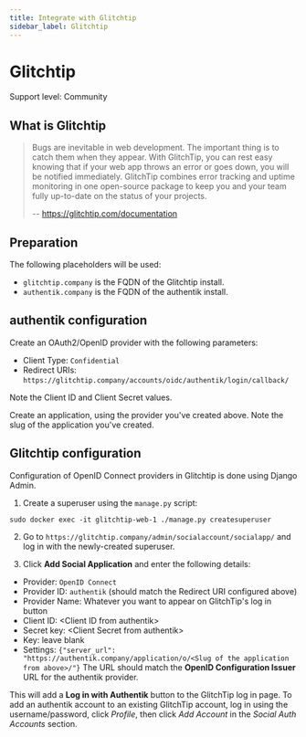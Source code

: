 ```yaml
---
title: Integrate with Glitchtip
sidebar_label: Glitchtip
---
```


# Glitchtip

<span class="badge badge--secondary">Support level: Community</span>

## What is Glitchtip

> Bugs are inevitable in web development. The important thing is to catch them when they appear. With GlitchTip, you can rest easy knowing that if your web app throws an error or goes down, you will be notified immediately. GlitchTip combines error tracking and uptime monitoring in one open-source package to keep you and your team fully up-to-date on the status of your projects.
>
> -- https://glitchtip.com/documentation

## Preparation

The following placeholders will be used:

- `glitchtip.company` is the FQDN of the Glitchtip install.
- `authentik.company` is the FQDN of the authentik install.

## authentik configuration

Create an OAuth2/OpenID provider with the following parameters:

- Client Type: `Confidential`
- Redirect URIs: `https://glitchtip.company/accounts/oidc/authentik/login/callback/`

Note the Client ID and Client Secret values.

Create an application, using the provider you've created above. Note the slug of the application you've created.

## Glitchtip configuration

Configuration of OpenID Connect providers in Glitchtip is done using Django Admin.

1. Create a superuser using the `manage.py` script:

```
sudo docker exec -it glitchtip-web-1 ./manage.py createsuperuser
```

2. Go to `https://glitchtip.company/admin/socialaccount/socialapp/` and log in with the newly-created superuser.

3. Click **Add Social Application** and enter the following details:

- Provider: `OpenID Connect`
- Provider ID: `authentik` (should match the Redirect URI configured above)
- Provider Name: Whatever you want to appear on GlitchTip's log in button
- Client ID: &lt;Client ID from authentik>
- Secret key: &lt;Client Secret from authentik>
- Key: leave blank
- Settings: `{"server_url": "https://authentik.company/application/o/<Slug of the application from above>/"}`
  The URL should match the **OpenID Configuration Issuer** URL for the authentik provider.

This will add a **Log in with Authentik** button to the GlitchTip log in page. To add an authentik account to an existing GlitchTip account, log in using the username/password, click _Profile_, then click _Add Account_ in the _Social Auth Accounts_ section.
